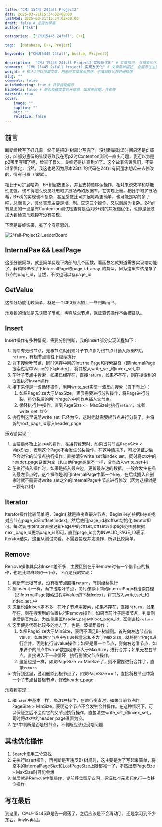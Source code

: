 ```yaml
---
title: "CMU 15445 24fall Project2"
date: 2025-03-21T15:34:02+08:00
lastMod: 2025-03-21T15:34:02+08:00
draft: false # 是否为草稿
author: ["tkk"]

categories:  ["CMU15445 24fall", C++]

tags:  [database, C++, Project]

keywords:  ["CMU15445 24fall", bustub, Project2]

description:  "CMU 15445 24fall Project2 实现及优化" # 文章描述, 与搜索优化相关
summary:  "CMU 15445 24fall Project2 实现及优化" # 文章简单描述, 会展示在主页
weight: # 输入1可以顶置文章，用来给文章展示排序，不填就默认按时间排序
slug: ""
comments: false
autoNumbering: true # 目录自动编号
hideMeta: false # 是否隐藏文章的元信息，如发布日期、作者等
mermaid: true
cover:
    image: ""
    caption: ""
    alt: ""
    relative: false
---
```


## 前言

断断续续写了好几周，终于是把B+树部分写完了，没想到最耽误时间的还是p1部分，p1部分遗留的错误导致我在写p2时Contention测试一直出问题，我还以为是p2哪里写错了呢，检查了很久，最终还是排查到p1了。这个故事告诉我们，不要过早优化，当然，我这也是因为原本23fall的代码在24fall有问题才想起来去修改的，情有可原（嘿嘿）。

相比于可扩展哈希，B+树层数更多，并且支持顺序读操作，相对来说效率和功能性更强，怪不得怎么没见过用可扩展哈希的数据库。在实现上面，相比于可扩展哈希，B+树的实现也不复杂，甚至感觉比可扩展哈希更简单，也可能是写的多了吧，总而言之，具体实现主要是增、删、查这三个操作，又以删最为复杂。24fall有意思的一点是有Contention测试检查你是否对B+树的并发做优化，也即是通过加大锁检查乐观锁有没有实现。

下面是最终结果，挑了个有意思的。

![24fall-Project2-LeaderBoard](/images/24fall-Project2-LeaderBoard.png)

## InternalPae && LeafPage

这部分很简单，就是简单实现下内部的几个函数，看函数名就知道需要实现啥功能了。我稍微修改了下InternalPage的page_id_array_的类型，因为这里应该是存子节点的page_id，当然，不改也可以存page_id

## GetValue

这部分功能比较简单，就是一个DFS搜索加上一些判断而已。

乐观锁的话就是先获取子节点，再释放父节点，保证查询操作不会被插队。

## Insert

Insert操作有多种情况，需要分别判断，我的Insert部分实现流程如下：

1. 判断有无根节点，无根节点就创建叶子节点作为根节点并插入数据然后`return`，有根节点则往下继续执行
2. 向下搜索叶节点，同时保存中间的InternalPage和搜索路径（即InternalPage搜索过程中Value的下标Index），将其放入write_set_和index_set_中
3. 在叶子节点中搜索，如果已经存在，直接`return`，如果不存在，则在搜索到的位置执行Insert操作
4. 接下来便是一波循环操作，利用write_set实现一波反向搜索（自下而上）：
   1. 如果PageSize大于MaxSize，表示需要进行分裂操作，将Page进行分裂，将分裂后的两个Page的中间节点插入父节点。
   2. 循环执行1中操作，直到PageSize <= MaxSize时执行`return`，或者write_set_为空
5. 执行到这里说明write_set_已经为空，这时候就需要根节点进行分裂了，并将新的root_page_id写入header_page

乐观锁实现：

1. 主要是修改上述`2`中的操作，在进行搜索时，如果当前节点PageSize < MaxSize，表明这个Page不会发生分裂操作。在这种情况下，可以保证之后不会对它的父节点执行操作，直接清空write_set和index_set，同时将ctx中的header_page设置为空（和其他Page类型不一样，没有放入write_set中）
2. 在执行插入操作时，如果是插入最左边，更新最左边的数据，一般会发生在插入最左节点时，这个操作是利用InternalPage中第一个key，在后续插入和删除时就不需要对write_set之外的InternalPage中节点进行修改（因为这棵树是一颗有序树）

## Iterator

Iterator操作比较简单吧，Begin()就是直接查最左节点，Begin(Key)根据key查找对应节点page_id和offset(index)，然后使用page_id和offset初始化Iterator即可。每次调用Iterator直接更新Page中的offset, offset超出page范围就根据next_page_id更新page_id即可，直到page_id变为INVALID_PAGE_ID表示Iterator结束。这里从测试来看，不需要实现并发操作，所以比较简单。

## Remove

Remove操作其实和Insert差不多，主要区别在于Remove时有一个借节点的操作，也是比较麻烦的一个点，下面是我的实现：

1. 判断有无根节点，没有根节点直接`return`，有则继续执行
2. 和Insert中一样，向下搜索叶节点，同时保存中间的InternalPage和搜索路径（即InternalPage搜索过程中Value的下标Index），将其放入write_set_和index_set_中
3. 这里也会Insert差不多，在叶子节点中搜索，如果不存在，直接`return`，如果存在，则在搜索到的位置执行Remove操作。如果当前叶子是根节点，判断删除后是否为空，为空则重置header_page中root_page_id，否则直接`return`
4. 这里便是代码比较多的地方了，也是一波循环操作：
   1. 如果PageSize大于MinSize，表明不满足B+树规则。首先向左边节点借value，如果两个节点中value数量总和不大于MaxSize，就将两个Page进行合并，否则执行借value操作；如果是第一个节点，则向右边借节点，如果两个的节点中value数加起来不大于MaxSize，进行合并；如果无左右节点，直接进入下一轮循环，执行删除父节点操作。
   2. 这里也是一样，如果PageSize >= MinSize了，则不需要进行合并了，直接`return`
5. 执行到这里，说明删除到根节点了，如果PageSize == 1，直接将根节点中第一个子节点替换根节点，修改header_page

乐观锁实现：

1. 和Insert中基本一样，修改`2`中操作，在进行搜索时，如果当前节点的PageSize > MinSize，表明这个节点不会发生合并操作。在这种情况下，可以保证之后不会对它的父节点执行操作，直接清空write_set_和index_set_，同时将ctx中的header_page设置为空。
2. 在`5`中判断是否是根节点，不判断应该也没啥问题

## 其他优化操作

1. Search使用二分查找
2. 先执行Insert操作，再判断是否违反B+树规则，这主要是为了写起来简单，将原本的InternalPageSize和LeafPageSize上限都减一了，不然出现PageSize > MaxSize时可能会爆
3. 然后就是Remove中借操作，提前移位留足空间，保证每个元素只执行一次移位操作

## 写在最后

到这里，CMU-15445算是告一段落了，之后应该是不会再动了，还是学习到不少东西，tinykv再见。
